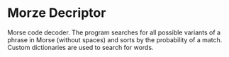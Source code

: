 # Morze Decriptor
Morse code decoder. The program searches for all possible variants of a phrase in Morse (without spaces) and sorts by the probability of a match. Custom dictionaries are used to search for words.
